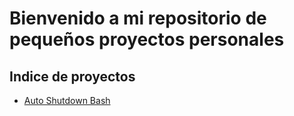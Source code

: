 # Bienvenido a mi repositorio de pequeños proyectos personales

## Indice de proyectos

- [Auto Shutdown Bash](auto-shutdown-bash/README.md)